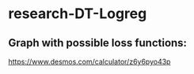 # research-DT-Logreg

## Graph with possible loss functions: 

https://www.desmos.com/calculator/z6y6pyo43p



